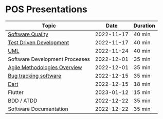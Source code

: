# POS Presentations

| Topic                          | Date       | Duration |
| ------------------------------ | ---------- | -------- |
| [Software Quality](software_quality/)               | 2022-11-17 | 40 min   |
| [Test Driven Development](test_driven_development/)        | 2022-11-17 | 40 min   |
| [UML](uml/)                            | 2022-11-24 | 40 min   |
| Software Development Processes | 2022-12-01 | 35 min   |
| [Agile Methodologies Overview](AgileSoftwareDevelopment/)   | 2022-12-01 | 35 min   |
| [Bug tracking software](Bug_tracking_software/)          | 2022-12-15 | 35 min   |
| [Dart](Dart/)                           | 2022-12-15 | 18 min   |
| Flutter                        | 2023-01-12 | 15 min   |
| BDD / ATDD                     | 2022-12-22 | 35 min   |
| Software Documentation         | 2022-12-22 | 35 min   |

